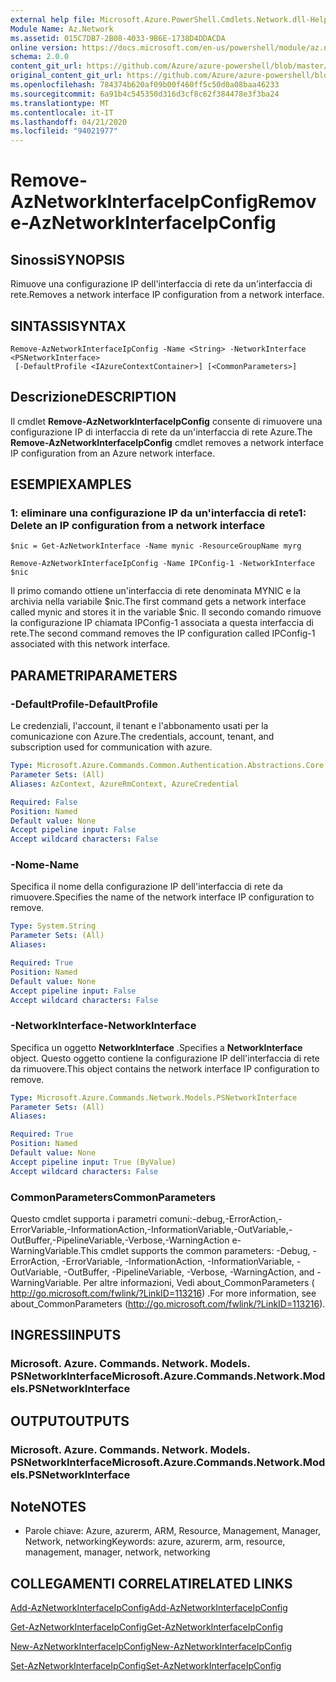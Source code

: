 ```yaml
---
external help file: Microsoft.Azure.PowerShell.Cmdlets.Network.dll-Help.xml
Module Name: Az.Network
ms.assetid: 015C7DB7-2B08-4033-9B6E-1738D4DDACDA
online version: https://docs.microsoft.com/en-us/powershell/module/az.network/remove-aznetworkinterfaceipconfig
schema: 2.0.0
content_git_url: https://github.com/Azure/azure-powershell/blob/master/src/Network/Network/help/Remove-AzNetworkInterfaceIpConfig.md
original_content_git_url: https://github.com/Azure/azure-powershell/blob/master/src/Network/Network/help/Remove-AzNetworkInterfaceIpConfig.md
ms.openlocfilehash: 784374b620af09b00f460ff5c50d0a08baa46233
ms.sourcegitcommit: 6a91b4c545350d316d3cf8c62f384478e3f3ba24
ms.translationtype: MT
ms.contentlocale: it-IT
ms.lasthandoff: 04/21/2020
ms.locfileid: "94021977"
---
```

# <span data-ttu-id="fcb4c-101">Remove-AzNetworkInterfaceIpConfig</span><span class="sxs-lookup"><span data-stu-id="fcb4c-101">Remove-AzNetworkInterfaceIpConfig</span></span>

## <span data-ttu-id="fcb4c-102">Sinossi</span><span class="sxs-lookup"><span data-stu-id="fcb4c-102">SYNOPSIS</span></span>
<span data-ttu-id="fcb4c-103">Rimuove una configurazione IP dell'interfaccia di rete da un'interfaccia di rete.</span><span class="sxs-lookup"><span data-stu-id="fcb4c-103">Removes a network interface IP configuration from a network interface.</span></span>

## <span data-ttu-id="fcb4c-104">SINTASSI</span><span class="sxs-lookup"><span data-stu-id="fcb4c-104">SYNTAX</span></span>

```
Remove-AzNetworkInterfaceIpConfig -Name <String> -NetworkInterface <PSNetworkInterface>
 [-DefaultProfile <IAzureContextContainer>] [<CommonParameters>]
```

## <span data-ttu-id="fcb4c-105">Descrizione</span><span class="sxs-lookup"><span data-stu-id="fcb4c-105">DESCRIPTION</span></span>
<span data-ttu-id="fcb4c-106">Il cmdlet **Remove-AzNetworkInterfaceIpConfig** consente di rimuovere una configurazione IP di interfaccia di rete da un'interfaccia di rete Azure.</span><span class="sxs-lookup"><span data-stu-id="fcb4c-106">The **Remove-AzNetworkInterfaceIpConfig** cmdlet removes a network interface IP configuration from an Azure network interface.</span></span>

## <span data-ttu-id="fcb4c-107">ESEMPI</span><span class="sxs-lookup"><span data-stu-id="fcb4c-107">EXAMPLES</span></span>

### <span data-ttu-id="fcb4c-108">1: eliminare una configurazione IP da un'interfaccia di rete</span><span class="sxs-lookup"><span data-stu-id="fcb4c-108">1: Delete an IP configuration from a network interface</span></span>
```
$nic = Get-AzNetworkInterface -Name mynic -ResourceGroupName myrg

Remove-AzNetworkInterfaceIpConfig -Name IPConfig-1 -NetworkInterface $nic
```

<span data-ttu-id="fcb4c-109">Il primo comando ottiene un'interfaccia di rete denominata MYNIC e la archivia nella variabile $nic.</span><span class="sxs-lookup"><span data-stu-id="fcb4c-109">The first command gets a network interface called mynic and stores it in the variable $nic.</span></span> <span data-ttu-id="fcb4c-110">Il secondo comando rimuove la configurazione IP chiamata IPConfig-1 associata a questa interfaccia di rete.</span><span class="sxs-lookup"><span data-stu-id="fcb4c-110">The second command removes the IP configuration called IPConfig-1 associated with this network interface.</span></span>

## <span data-ttu-id="fcb4c-111">PARAMETRI</span><span class="sxs-lookup"><span data-stu-id="fcb4c-111">PARAMETERS</span></span>

### <span data-ttu-id="fcb4c-112">-DefaultProfile</span><span class="sxs-lookup"><span data-stu-id="fcb4c-112">-DefaultProfile</span></span>
<span data-ttu-id="fcb4c-113">Le credenziali, l'account, il tenant e l'abbonamento usati per la comunicazione con Azure.</span><span class="sxs-lookup"><span data-stu-id="fcb4c-113">The credentials, account, tenant, and subscription used for communication with azure.</span></span>

```yaml
Type: Microsoft.Azure.Commands.Common.Authentication.Abstractions.Core.IAzureContextContainer
Parameter Sets: (All)
Aliases: AzContext, AzureRmContext, AzureCredential

Required: False
Position: Named
Default value: None
Accept pipeline input: False
Accept wildcard characters: False
```

### <span data-ttu-id="fcb4c-114">-Nome</span><span class="sxs-lookup"><span data-stu-id="fcb4c-114">-Name</span></span>
<span data-ttu-id="fcb4c-115">Specifica il nome della configurazione IP dell'interfaccia di rete da rimuovere.</span><span class="sxs-lookup"><span data-stu-id="fcb4c-115">Specifies the name of the network interface IP configuration to remove.</span></span>

```yaml
Type: System.String
Parameter Sets: (All)
Aliases:

Required: True
Position: Named
Default value: None
Accept pipeline input: False
Accept wildcard characters: False
```

### <span data-ttu-id="fcb4c-116">-NetworkInterface</span><span class="sxs-lookup"><span data-stu-id="fcb4c-116">-NetworkInterface</span></span>
<span data-ttu-id="fcb4c-117">Specifica un oggetto **NetworkInterface** .</span><span class="sxs-lookup"><span data-stu-id="fcb4c-117">Specifies a **NetworkInterface** object.</span></span>
<span data-ttu-id="fcb4c-118">Questo oggetto contiene la configurazione IP dell'interfaccia di rete da rimuovere.</span><span class="sxs-lookup"><span data-stu-id="fcb4c-118">This object contains the network interface IP configuration to remove.</span></span>

```yaml
Type: Microsoft.Azure.Commands.Network.Models.PSNetworkInterface
Parameter Sets: (All)
Aliases:

Required: True
Position: Named
Default value: None
Accept pipeline input: True (ByValue)
Accept wildcard characters: False
```

### <span data-ttu-id="fcb4c-119">CommonParameters</span><span class="sxs-lookup"><span data-stu-id="fcb4c-119">CommonParameters</span></span>
<span data-ttu-id="fcb4c-120">Questo cmdlet supporta i parametri comuni:-debug,-ErrorAction,-ErrorVariable,-InformationAction,-InformationVariable,-OutVariable,-OutBuffer,-PipelineVariable,-Verbose,-WarningAction e-WarningVariable.</span><span class="sxs-lookup"><span data-stu-id="fcb4c-120">This cmdlet supports the common parameters: -Debug, -ErrorAction, -ErrorVariable, -InformationAction, -InformationVariable, -OutVariable, -OutBuffer, -PipelineVariable, -Verbose, -WarningAction, and -WarningVariable.</span></span> <span data-ttu-id="fcb4c-121">Per altre informazioni, Vedi about_CommonParameters ( http://go.microsoft.com/fwlink/?LinkID=113216) .</span><span class="sxs-lookup"><span data-stu-id="fcb4c-121">For more information, see about_CommonParameters (http://go.microsoft.com/fwlink/?LinkID=113216).</span></span>

## <span data-ttu-id="fcb4c-122">INGRESSI</span><span class="sxs-lookup"><span data-stu-id="fcb4c-122">INPUTS</span></span>

### <span data-ttu-id="fcb4c-123">Microsoft. Azure. Commands. Network. Models. PSNetworkInterface</span><span class="sxs-lookup"><span data-stu-id="fcb4c-123">Microsoft.Azure.Commands.Network.Models.PSNetworkInterface</span></span>

## <span data-ttu-id="fcb4c-124">OUTPUT</span><span class="sxs-lookup"><span data-stu-id="fcb4c-124">OUTPUTS</span></span>

### <span data-ttu-id="fcb4c-125">Microsoft. Azure. Commands. Network. Models. PSNetworkInterface</span><span class="sxs-lookup"><span data-stu-id="fcb4c-125">Microsoft.Azure.Commands.Network.Models.PSNetworkInterface</span></span>

## <span data-ttu-id="fcb4c-126">Note</span><span class="sxs-lookup"><span data-stu-id="fcb4c-126">NOTES</span></span>
* <span data-ttu-id="fcb4c-127">Parole chiave: Azure, azurerm, ARM, Resource, Management, Manager, Network, networking</span><span class="sxs-lookup"><span data-stu-id="fcb4c-127">Keywords: azure, azurerm, arm, resource, management, manager, network, networking</span></span>

## <span data-ttu-id="fcb4c-128">COLLEGAMENTI CORRELATI</span><span class="sxs-lookup"><span data-stu-id="fcb4c-128">RELATED LINKS</span></span>

[<span data-ttu-id="fcb4c-129">Add-AzNetworkInterfaceIpConfig</span><span class="sxs-lookup"><span data-stu-id="fcb4c-129">Add-AzNetworkInterfaceIpConfig</span></span>](./Add-AzNetworkInterfaceIpConfig.md)

[<span data-ttu-id="fcb4c-130">Get-AzNetworkInterfaceIpConfig</span><span class="sxs-lookup"><span data-stu-id="fcb4c-130">Get-AzNetworkInterfaceIpConfig</span></span>](./Get-AzNetworkInterfaceIpConfig.md)

[<span data-ttu-id="fcb4c-131">New-AzNetworkInterfaceIpConfig</span><span class="sxs-lookup"><span data-stu-id="fcb4c-131">New-AzNetworkInterfaceIpConfig</span></span>](./New-AzNetworkInterfaceIpConfig.md)

[<span data-ttu-id="fcb4c-132">Set-AzNetworkInterfaceIpConfig</span><span class="sxs-lookup"><span data-stu-id="fcb4c-132">Set-AzNetworkInterfaceIpConfig</span></span>](./Set-AzNetworkInterfaceIpConfig.md)


